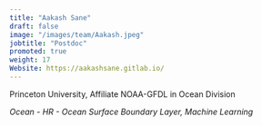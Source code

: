 ```yaml
---
title: "Aakash Sane"
draft: false
image: "/images/team/Aakash.jpeg"
jobtitle: "Postdoc"
promoted: true
weight: 17
Website: https://aakashsane.gitlab.io/
---
```



Princeton University, Affiliate NOAA-GFDL in Ocean Division  

*Ocean - HR - Ocean Surface Boundary Layer, Machine Learning*


